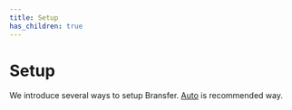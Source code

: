 ```yaml
---
title: Setup
has_children: true
---
```


# Setup

We introduce several ways to setup Bransfer. [Auto](./Setup-Auto.md) is recommended way.

